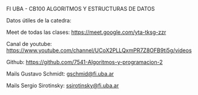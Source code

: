 FI UBA - CB100 ALGORITMOS Y ESTRUCTURAS DE DATOS

Datos útiles de la catedra:

Meet de todas las clases: https://meet.google.com/yta-tksg-zzr

Canal de youtube: https://www.youtube.com/channel/UCoX2PLLQxmPR7Z8OFB9ti5g/videos

Github: https://github.com/7541-Algoritmos-y-programacion-2

Mails Gustavo Schmidt: gschmid@fi.uba.ar

Mails Sergio Sirotinsky: ssirotinsky@fi.uba.ar
